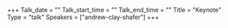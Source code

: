 +++
Talk_date = ""
Talk_start_time = ""
Talk_end_time = ""
Title = "Keynote"
Type = "talk"
Speakers = ["andrew-clay-shafer"]
+++

